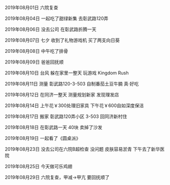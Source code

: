2019年08月01日
六院复查

2019年08月04日
一起吃了甜绿新集
去彰武路120弄

2019年08月06日
没去公司 在彰武路折腾一天

2019年08月07日
七夕
收到了礼物游戏机
买了两支向日葵

2019年08月08日
中午吃了排骨

2019年08月09日
爸爸回抚顺

2019年08月10日
台风 躲在家里一整天
玩游戏 Kingdom Rush

2019年08月11日
测量 彰武路120-3-503
自制番茄土豆牛腩 真·好吃

2019年08月12日
在同济一整天
测量规划新家
发现理发店

2019年08月14日
上午花￥300处理旧家具
下午花￥600自如深度保洁

2019年08月17日
搬家 彰武路120弄小区 3-503
回同济新村住

2019年08月18日
在彰武路一天
40块 卖掉了沙发

2019年08月19日
一起看了《圆桌派》


2019年08月23日
没去公司在六院B超检查 没问题
皮肤容易淤青
下午去了新华医院

2019年08月25日
今天做可乐鸡翅

2019年08月29日
六院复查，甲减->甲亢
要回抚顺了